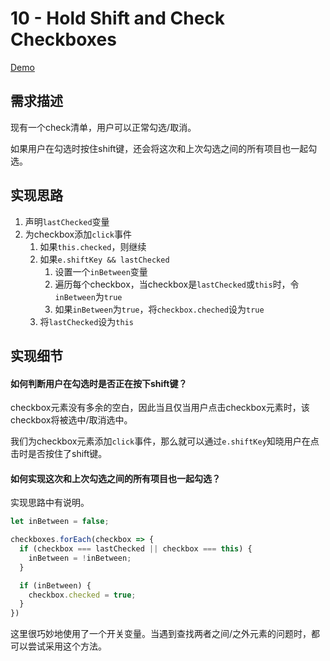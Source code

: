 # 10 - Hold Shift and Check Checkboxes

[Demo](https://shanq21.github.io/My-JavaScript30/10/index.html)



## 需求描述

现有一个check清单，用户可以正常勾选/取消。

如果用户在勾选时按住shift键，还会将这次和上次勾选之间的所有项目也一起勾选。



## 实现思路

1. 声明`lastChecked`变量
2. 为checkbox添加`click`事件
   1. 如果`this.checked`，则继续
   2. 如果`e.shiftKey && lastChecked`
      1. 设置一个`inBetween`变量
      2. 遍历每个checkbox，当checkbox是`lastChecked`或`this`时，令`inBetween`为`true`
      3. 如果`inBetween`为`true`，将`checkbox.cheched`设为`true`
   3. 将`lastChecked`设为`this`



## 实现细节

#### 如何判断用户在勾选时是否正在按下shift键？

checkbox元素没有多余的空白，因此当且仅当用户点击checkbox元素时，该checkbox将被选中/取消选中。

我们为checkbox元素添加`click`事件，那么就可以通过`e.shiftKey`知晓用户在点击时是否按住了shift键。



#### 如何实现这次和上次勾选之间的所有项目也一起勾选？

实现思路中有说明。

```js
let inBetween = false;

checkboxes.forEach(checkbox => {
  if (checkbox === lastChecked || checkbox === this) {
    inBetween = !inBetween;
  }

  if (inBetween) {
    checkbox.checked = true;
  }
})
```

这里很巧妙地使用了一个开关变量。当遇到查找两者之间/之外元素的问题时，都可以尝试采用这个方法。

